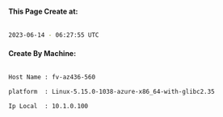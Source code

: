 
   
#### This Page Create at:

```bash

2023-06-14 - 06:27:55 UTC

```

#### Create By Machine:

```bash

Host Name : fv-az436-560

platform  : Linux-5.15.0-1038-azure-x86_64-with-glibc2.35

Ip Local  : 10.1.0.100

```


